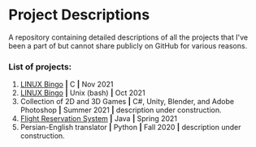 # Project Descriptions
A repository containing detailed descriptions of all the projects that I've been a part of but cannot share publicly on GitHub for various reasons.
### List of projects: 
1. [LINUX Bingo](https://github.com/Ghazalmir/project-descriptions/blob/main/READMEs/Lingo.md) **|** C **|** Nov 2021
2. [LINUX Bingo](https://github.com/Ghazalmir/project-descriptions/blob/main/READMEs/Lingo.md) **|** Unix (bash) **|** Oct 2021
3. Collection of 2D and 3D Games **|** C#, Unity, Blender, and Adobe Photoshop **|** Summer 2021 **|** description under construction.
4. [Flight Reservation System](https://github.com/Ghazalmir/project-descriptions/blob/main/READMEs/Flight-Reservation-System.md) **|** Java **|** Spring 2021
5. Persian-English translator **|** Python **|** Fall 2020 **|** description under construction.
